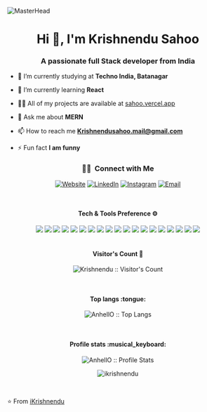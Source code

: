 ![MasterHead](https://images.squarespace-cdn.com/content/v1/60479868292a5d29e69ac6b9/023f904a-d3ca-496c-9afb-9745b2d7b503/Basics+of+Video+Coding.gif?format=1000w)
<h1 align="center">Hi 👋, I'm Krishnendu Sahoo</h1>
<h3 align="center">A passionate full Stack developer from India</h3>






- 🏫 I’m currently studying at **Techno India, Batanagar**

- 🌱 I’m currently learning **React**

- 👨‍💻 All of my projects are available at [sahoo.vercel.app](https://sahoo.vercel.app/)

- 💬 Ask me about **MERN**

- 📫 How to reach me **Krishnendusahoo.mail@gmail.com**

- ⚡ Fun fact **I am funny**


<h3 align="center"> 🤝🏻 &nbsp;Connect with Me </h3>

<p align="center">
<a href="https://sahoo.vercel.app/"><img alt="Website" src="https://img.shields.io/badge/Website-sahoo.vercel.com-blue?style=flat-square&logo=google-chrome"></a>
<a href="https://www.linkedin.com/in/krishnendusahoo/"><img alt="LinkedIn" src="https://img.shields.io/badge/LinkedIn-Krishnendu%20Sahoo-blue?style=flat-square&logo=linkedin"></a>
<a href="https://www.instagram.com/i.m.krishnendu/"><img alt="Instagram" src="https://img.shields.io/badge/Instagram-i.m.krishnendu-blue?style=flat-square&logo=instagram"></a>
<a href="mailto:krishnendusahoo.edu@gmail.com"><img alt="Email" src="https://img.shields.io/badge/Email-krishnendusahoo.edu@gmail.com-blue?style=flat-square&logo=gmail"></a>
</p>

<br/>

<h4 align="center">Tech & Tools Preference ⚙️</h4>
<div align="center">
<img src = "https://img.shields.io/badge/-HTML5-E34F26?style=flat&logo=html5&logoColor=white"> <img src = "https://img.shields.io/badge/-CSS3-1572B6?style=flat&logo=css3&logoColor=white">
<img src="https://img.shields.io/badge/-Bootstrap-563D7C?style=flat&logo=bootstrap&logoColor=white">
<img src="https://img.shields.io/badge/-JavaScript-eed718?style=flat&logo=javascript&logoColor=ffffff">
<img src="https://img.shields.io/badge/-Sass-cc6699?style=flat&logo=sass&logoColor=ffffff">
<img src="https://img.shields.io/badge/-React-000000?style=flat&logo=react&logoColor=00c8ff">
<img src="https://img.shields.io/badge/-MongoDB-4DB33D?style=flat&logo=mongodb&logoColor=FFFFFF">
<img src="https://img.shields.io/badge/-GraphQL-e535ab?style=flat&logo=graphql&logoColor=FFFFFF">
<img src="https://img.shields.io/badge/-MySQL-F29111?style=flat&logo=mysql&logoColor=FFFFFF">
<img src="https://img.shields.io/badge/-Express.js-787878?style=flat">
<img src="https://img.shields.io/badge/-Node.js-3C873A?style=flat&logo=Node.js&logoColor=white">
<img src="https://img.shields.io/badge/-Firebase-FFA611?style=flat&logo=firebase&logoColor=FFFFFF">
<img src="http://img.shields.io/badge/-Google%20Cloud%20Platform-4285F4?style=flat&logo=google%20cloud&logoColor=white">
<img src="https://img.shields.io/badge/-Progressive Web Apps-5A0FC8?style=flat">
<img src="http://img.shields.io/badge/-Git-F1502F?style=flat&logo=git&logoColor=FFFFFF">
<img src="http://img.shields.io/badge/-Github-000000?style=flat&logo=github&logoColor=FFFFFF">
<img src="http://img.shields.io/badge/-VS%20Code-007ACC?style=flat&logo=visual%20studio%20code&logoColor=white">
<img src="http://img.shields.io/badge/-Heroku-430098?style=flat&logo=heroku&logoColor=white">
<img src="http://img.shields.io/badge/-Vercel-black?style=flat&logo=vercel&logoColor=white">
</div>
<br/>

<h4 align="center">Visitor's Count 👀</h4>

<p align="center"><img src="https://profile-counter.glitch.me/{ikrishnendu}/count.svg" alt="Krishnendu :: Visitor's Count" /></p>

<br/>

<h4 align="center">Top langs :tongue:</h4>

<p align="center"><img src="https://github-readme-stats.vercel.app/api/top-langs/?username=ikrishnendu&langs_count=10&theme=buefy&layout=compact" alt="AnhellO :: Top Langs" /></p>

<br/>

<h4 align="center">Profile stats :musical_keyboard:</h4>

<p align="center"><img src="https://github-readme-stats.vercel.app/api?username=ikrishnendu&show_icons=true&theme=buefy" alt="AnhellO :: Profile Stats" /></p>

<p align="center"><img src="https://github-readme-streak-stats.herokuapp.com/?user=ikrishnendu&theme=buefy" alt="ikrishnendu" /></p>



<br/>


⭐️ From [iKrishnendu](https://github.com/iKrishnendu)
